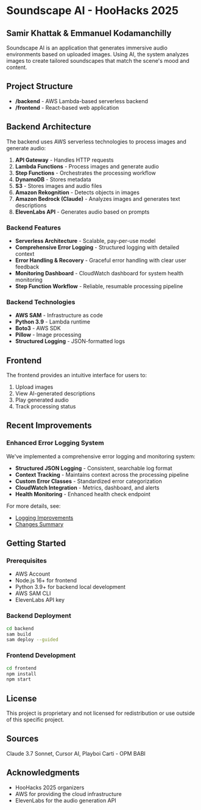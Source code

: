 # Soundscape AI - HooHacks 2025
## Samir Khattak & Emmanuel Kodamanchilly

Soundscape AI is an application that generates immersive audio environments based on uploaded images. Using AI, the system analyzes images to create tailored soundscapes that match the scene's mood and content.

## Project Structure

- **/backend** - AWS Lambda-based serverless backend
- **/frontend** - React-based web application

## Backend Architecture

The backend uses AWS serverless technologies to process images and generate audio:

1. **API Gateway** - Handles HTTP requests
2. **Lambda Functions** - Process images and generate audio
3. **Step Functions** - Orchestrates the processing workflow
4. **DynamoDB** - Stores metadata
5. **S3** - Stores images and audio files
6. **Amazon Rekognition** - Detects objects in images
7. **Amazon Bedrock (Claude)** - Analyzes images and generates text descriptions
8. **ElevenLabs API** - Generates audio based on prompts

### Backend Features

- **Serverless Architecture** - Scalable, pay-per-use model
- **Comprehensive Error Logging** - Structured logging with detailed context
- **Error Handling & Recovery** - Graceful error handling with clear user feedback
- **Monitoring Dashboard** - CloudWatch dashboard for system health monitoring
- **Step Function Workflow** - Reliable, resumable processing pipeline

### Backend Technologies

- **AWS SAM** - Infrastructure as code
- **Python 3.9** - Lambda runtime
- **Boto3** - AWS SDK
- **Pillow** - Image processing
- **Structured Logging** - JSON-formatted logs

## Frontend

The frontend provides an intuitive interface for users to:

1. Upload images
2. View AI-generated descriptions
3. Play generated audio
4. Track processing status

## Recent Improvements

### Enhanced Error Logging System

We've implemented a comprehensive error logging and monitoring system:

- **Structured JSON Logging** - Consistent, searchable log format
- **Context Tracking** - Maintains context across the processing pipeline
- **Custom Error Classes** - Standardized error categorization
- **CloudWatch Integration** - Metrics, dashboard, and alerts
- **Health Monitoring** - Enhanced health check endpoint

For more details, see:
- [Logging Improvements](/backend/LOGGING_IMPROVEMENTS.md)
- [Changes Summary](/backend/CHANGES_SUMMARY.md)

## Getting Started

### Prerequisites

- AWS Account
- Node.js 16+ for frontend
- Python 3.9+ for backend local development
- AWS SAM CLI
- ElevenLabs API key

### Backend Deployment

```bash
cd backend
sam build
sam deploy --guided
```

### Frontend Development

```bash
cd frontend
npm install
npm start
```

## License

This project is proprietary and not licensed for redistribution or use outside of this specific project.

## Sources

Claude 3.7 Sonnet, Cursor AI, Playboi Carti - OPM BABI

## Acknowledgments

- HooHacks 2025 organizers
- AWS for providing the cloud infrastructure
- ElevenLabs for the audio generation API
